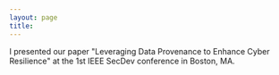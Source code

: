 ```yaml
---
layout: page
title: 
---
```


I presented our paper "Leveraging Data Provenance to Enhance Cyber Resilience" at the 1st IEEE SecDev conference in Boston, MA.
